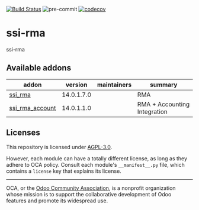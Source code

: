[![Build Status](https://travis-ci.com/open-synergy/ssi-rma.svg?branch=14.0)](https://travis-ci.com/open-synergy/ssi-rma)
![pre-commit](https://github.com/open-synergy/ssi-rma/actions/workflows/pre-commit.yml/badge.svg)
[![codecov](https://codecov.io/gh/open-synergy/ssi-rma/branch/14.0/graph/badge.svg)](https://codecov.io/gh/open-synergy/ssi-rma)

<!-- /!\ do not modify above this line -->

# ssi-rma

ssi-rma

<!-- /!\ do not modify below this line -->

<!-- prettier-ignore-start -->

[//]: # (addons)

Available addons
----------------
addon | version | maintainers | summary
--- | --- | --- | ---
[ssi_rma](ssi_rma/) | 14.0.1.7.0 |  | RMA
[ssi_rma_account](ssi_rma_account/) | 14.0.1.1.0 |  | RMA + Accounting Integration

[//]: # (end addons)

<!-- prettier-ignore-end -->

## Licenses

This repository is licensed under [AGPL-3.0](LICENSE).

However, each module can have a totally different license, as long as they adhere to OCA
policy. Consult each module's `__manifest__.py` file, which contains a `license` key
that explains its license.

----

OCA, or the [Odoo Community Association](http://odoo-community.org/), is a nonprofit
organization whose mission is to support the collaborative development of Odoo features
and promote its widespread use.
